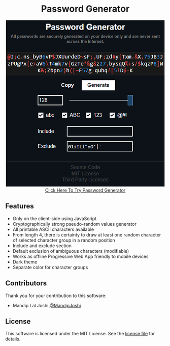 <h1 align="center">Password Generator</h1>
<p align="center">
	<img src="screenshot.png">
<a href="https://michal037.github.io/password-generator/">Click Here To Try Password Generator</a>
</p>

## Features
* Only on the client-side using JavaScript
* Cryptographically strong pseudo-random values generator
* All printable ASCII characters available
* From length 4, there is certainty to draw at least one random character of selected character group in a random position
* Include and exclude section
* Default exclusion of ambiguous characters (modifiable)
* Works as offline Progressive Web App friendly to mobile devices
* Dark theme
* Separate color for character groups

## Contributors
Thank you for your contribution to this software:

* Mandip Lal Joshi [@MandipJoshi][MandipJoshi]

## License
This software is licensed under the MIT License. See the [license file](LICENSE.txt) for details.

[MandipJoshi]: https://github.com/MandipJoshi
